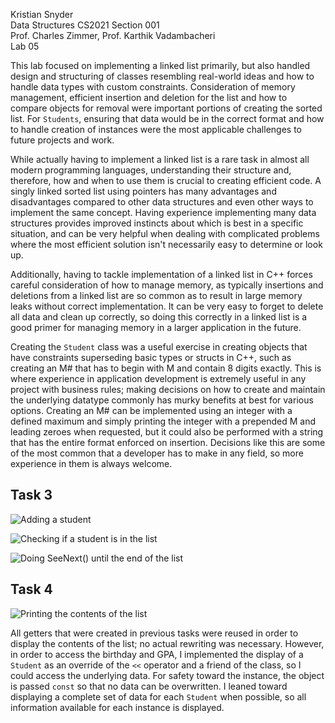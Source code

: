 Kristian Snyder  
Data Structures CS2021 Section 001  
Prof. Charles Zimmer, Prof. Karthik Vadambacheri  
Lab 05

This lab focused on implementing a linked list primarily, but also handled design and structuring of classes resembling real-world ideas and how to handle data types with custom constraints. Consideration of memory management, efficient insertion and deletion for the list and how to compare objects for removal were important portions of creating the sorted list. For `Students`, ensuring that data would be in the correct format and how to handle creation of instances were the most applicable challenges to future projects and work.

While actually having to implement a linked list is a rare task in almost all modern programming languages, understanding their structure and, therefore, how and when to use them is crucial to creating efficient code. A singly linked sorted list using pointers has many advantages and disadvantages compared to other data structures and even other ways to implement the same concept. Having experience implementing many data structures provides improved instincts about which is best in a specific situation, and can be very helpful when dealing with complicated problems where the most efficient solution isn't necessarily easy to determine or look up.

Additionally, having to tackle implementation of a linked list in C++ forces careful consideration of how to manage memory, as typically insertions and deletions from a linked list are so common as to result in large memory leaks without correct implementation. It can be very easy to forget to delete all data and clean up correctly, so doing this correctly in a linked list is a good primer for managing memory in a larger application in the future.

Creating the `Student` class was a useful exercise in creating objects that have constraints superseding basic types or structs in C++, such as creating an M# that has to begin with M and contain 8 digits exactly. This is where experience in application development is extremely useful in any project with business rules; making decisions on how to create and maintain the underlying datatype commonly has murky benefits at best for various options. Creating an M# can be implemented using an integer with a defined maximum and simply printing the integer with a prepended M and leading zeroes when requested, but it could also be performed with a string that has the entire format enforced on insertion. Decisions like this are some of the most common that a developer has to make in any field, so more experience in them is always welcome.

## Task 3
![Adding a student](https://puu.sh/uM6zM/d1fe3b17c5.png)

![Checking if a student is in the list](https://puu.sh/uMeOV/7ac1e1de17.png)

![Doing SeeNext() until the end of the list](https://puu.sh/uMfmQ/b4e519ac0a.png)

## Task 4
![Printing the contents of the list](https://puu.sh/uNn7q/c71c87c82c.png)

All getters that were created in previous tasks were reused in order to display the contents of the list; no actual rewriting was necessary. However, in order to access the birthday and GPA, I implemented the display of a `Student` as an override of the `<<` operator and a friend of the class, so I could access the underlying data. For safety toward the instance, the object is passed `const` so that no data can be overwritten. I leaned toward displaying a complete set of data for each `Student` when possible, so all information available for each instance is displayed.
